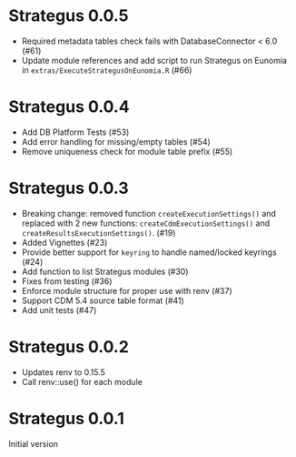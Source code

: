 Strategus 0.0.5
===============

- Required metadata tables check fails with DatabaseConnector < 6.0 (#61)
- Update module references and add script to run Strategus on Eunomia in `extras/ExecuteStrategusOnEunomia.R` (#66)

Strategus 0.0.4
===============

- Add DB Platform Tests (#53)
- Add error handling for missing/empty tables (#54)
- Remove uniqueness check for module table prefix (#55)

Strategus 0.0.3
===============

- Breaking change: removed function `createExecutionSettings()` and replaced with 2 new functions: `createCdmExecutionSettings()` and `createResultsExecutionSettings()`. (#19)
- Added Vignettes (#23)
- Provide better support for `keyring` to handle named/locked keyrings (#24)
- Add function to list Strategus modules (#30)
- Fixes from testing (#36)
- Enforce module structure for proper use with renv (#37)
- Support CDM 5.4 source table format (#41)
- Add unit tests (#47)


Strategus 0.0.2
===============

- Updates renv to 0.15.5
- Call renv::use() for each module


Strategus 0.0.1
===============

Initial version
